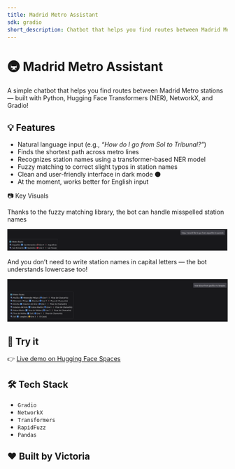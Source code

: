 ```yaml
---
title: Madrid Metro Assistant
sdk: gradio
short_description: Chatbot that helps you find routes between Madrid Metro stat
---
```

# 🚇 Madrid Metro Assistant

A simple chatbot that helps you find routes between Madrid Metro stations — built with Python, Hugging Face Transformers (NER), NetworkX, and  Gradio!

## 💡 Features

- Natural language input (e.g., *“How do I go from Sol to Tribunal?”*)
- Finds the shortest path across metro lines
- Recognizes station names using a transformer-based NER model
- Fuzzy matching to correct slight typos in station names
- Clean and user-friendly interface in dark mode 🌑
- At the moment, works better for English input

📷 Key Visuals

Thanks to the fuzzy matching library, the bot can handle misspelled station names

![Route_fuzzy](images/arguelles-quevedo.png)

And you don’t need to write station names in capital letters — the bot understands lowercase too!

![Route](images/pacifico-lavapies.png)

## 🚀 Try it

👉 [Live demo on Hugging Face Spaces](https://huggingface.co/spaces/your_username/chatbot-metro-madrid)

## 🛠️ Tech Stack

- `Gradio` 
- `NetworkX` 
- `Transformers` 
- `RapidFuzz` 
- `Pandas`


## ❤️ Built by Victoria

